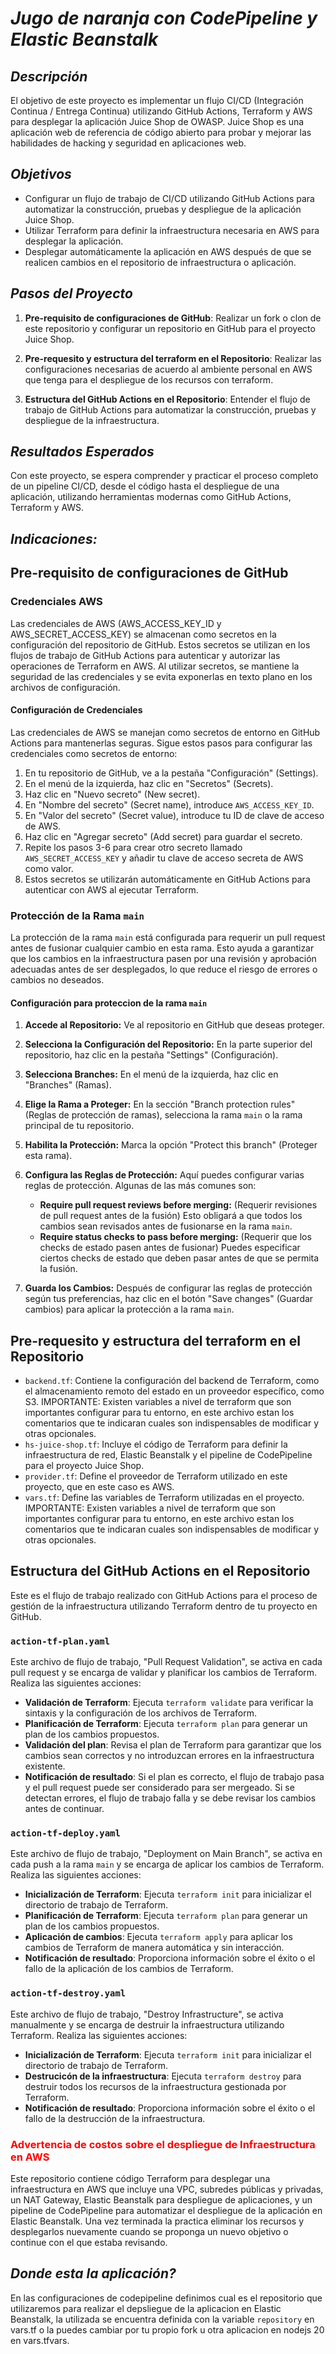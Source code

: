 # _Jugo de naranja con CodePipeline y Elastic Beanstalk_

## _Descripción_

El objetivo de este proyecto es implementar un flujo CI/CD (Integración Continua / Entrega Continua) utilizando GitHub Actions, Terraform y AWS para desplegar la aplicación Juice Shop de OWASP. Juice Shop es una aplicación web de referencia de código abierto para probar y mejorar las habilidades de hacking y seguridad en aplicaciones web.

## _Objetivos_

- Configurar un flujo de trabajo de CI/CD utilizando GitHub Actions para automatizar la construcción, pruebas y despliegue de la aplicación Juice Shop.
- Utilizar Terraform para definir la infraestructura necesaria en AWS para desplegar la aplicación.
- Desplegar automáticamente la aplicación en AWS después de que se realicen cambios en el repositorio de infraestructura o aplicación.

## _Pasos del Proyecto_

1. **Pre-requisito de configuraciones de GitHub**: Realizar un fork o clon de este repositorio y configurar un repositorio en GitHub para el proyecto Juice Shop.

2. **Pre-requesito y estructura del terraform en el Repositorio**: Realizar las configuraciones necesarias de acuerdo al ambiente personal en AWS que tenga para el despliegue de los recursos con terraform.

3. **Estructura del GitHub Actions en el Repositorio**: Entender el flujo de trabajo de GitHub Actions para automatizar la construcción, pruebas y despliegue de la infraestructura.

## _Resultados Esperados_

Con este proyecto, se espera comprender y practicar el proceso completo de un pipeline CI/CD, desde el código hasta el despliegue de una aplicación, utilizando herramientas modernas como GitHub Actions, Terraform y AWS.

## _Indicaciones:_

## Pre-requisito de configuraciones de GitHub

### Credenciales AWS
Las credenciales de AWS (AWS_ACCESS_KEY_ID y AWS_SECRET_ACCESS_KEY) se almacenan como secretos en la configuración del repositorio de GitHub. Estos secretos se utilizan en los flujos de trabajo de GitHub Actions para autenticar y autorizar las operaciones de Terraform en AWS. Al utilizar secretos, se mantiene la seguridad de las credenciales y se evita exponerlas en texto plano en los archivos de configuración.

#### Configuración de Credenciales

Las credenciales de AWS se manejan como secretos de entorno en GitHub Actions para mantenerlas seguras. Sigue estos pasos para configurar las credenciales como secretos de entorno:

1. En tu repositorio de GitHub, ve a la pestaña "Configuración" (Settings).
2. En el menú de la izquierda, haz clic en "Secretos" (Secrets).
3. Haz clic en "Nuevo secreto" (New secret).
4. En "Nombre del secreto" (Secret name), introduce `AWS_ACCESS_KEY_ID`.
5. En "Valor del secreto" (Secret value), introduce tu ID de clave de acceso de AWS.
6. Haz clic en "Agregar secreto" (Add secret) para guardar el secreto.
7. Repite los pasos 3-6 para crear otro secreto llamado `AWS_SECRET_ACCESS_KEY` y añadir tu clave de acceso secreta de AWS como valor.
8. Estos secretos se utilizarán automáticamente en GitHub Actions para autenticar con AWS al ejecutar Terraform.

### Protección de la Rama `main`
La protección de la rama `main` está configurada para requerir un pull request antes de fusionar cualquier cambio en esta rama. Esto ayuda a garantizar que los cambios en la infraestructura pasen por una revisión y aprobación adecuadas antes de ser desplegados, lo que reduce el riesgo de errores o cambios no deseados.

#### Configuración para proteccion de la rama `main`

1. **Accede al Repositorio:** Ve al repositorio en GitHub que deseas proteger.

2. **Selecciona la Configuración del Repositorio:** En la parte superior del repositorio, haz clic en la pestaña "Settings" (Configuración).

3. **Selecciona Branches:** En el menú de la izquierda, haz clic en "Branches" (Ramas).

4. **Elige la Rama a Proteger:** En la sección "Branch protection rules" (Reglas de protección de ramas), selecciona la rama `main` o la rama principal de tu repositorio.

5. **Habilita la Protección:** Marca la opción "Protect this branch" (Proteger esta rama).

6. **Configura las Reglas de Protección:** Aquí puedes configurar varias reglas de protección. Algunas de las más comunes son:
   - **Require pull request reviews before merging:** (Requerir revisiones de pull request antes de la fusión) Esto obligará a que todos los cambios sean revisados antes de fusionarse en la rama `main`. 
   - **Require status checks to pass before merging:** (Requerir que los checks de estado pasen antes de fusionar) Puedes especificar ciertos checks de estado que deben pasar antes de que se permita la fusión.

7. **Guarda los Cambios:** Después de configurar las reglas de protección según tus preferencias, haz clic en el botón "Save changes" (Guardar cambios) para aplicar la protección a la rama `main`.

## Pre-requesito y estructura del terraform en el Repositorio

- `backend.tf`: Contiene la configuración del backend de Terraform, como el almacenamiento remoto del estado en un proveedor específico, como S3.
    IMPORTANTE: Existen variables a nivel de terraform que son importantes configurar para tu entorno, en este archivo estan los comentarios que te indicaran cuales son indispensables de modificar y otras opcionales.
- `hs-juice-shop.tf`: Incluye el código de Terraform para definir la infraestructura de red, Elastic Beanstalk y el pipeline de CodePipeline para el proyecto Juice Shop.
- `provider.tf`: Define el proveedor de Terraform utilizado en este proyecto, que en este caso es AWS.
- `vars.tf`: Define las variables de Terraform utilizadas en el proyecto.
    IMPORTANTE: Existen variables a nivel de terraform que son importantes configurar para tu entorno, en este archivo estan los comentarios que te indicaran cuales son indispensables de modificar y otras opcionales.

## Estructura del GitHub Actions en el Repositorio

Este es el flujo de trabajo realizado con GitHub Actions para el proceso de gestión de la infraestructura utilizando Terraform dentro de tu proyecto en GitHub.

### `action-tf-plan.yaml`

Este archivo de flujo de trabajo, "Pull Request Validation", se activa en cada pull request y se encarga de validar y planificar los cambios de Terraform. Realiza las siguientes acciones:
- **Validación de Terraform**: Ejecuta `terraform validate` para verificar la sintaxis y la configuración de los archivos de Terraform.
- **Planificación de Terraform**: Ejecuta `terraform plan` para generar un plan de los cambios propuestos.
- **Validación del plan**: Revisa el plan de Terraform para garantizar que los cambios sean correctos y no introduzcan errores en la infraestructura existente.
- **Notificación de resultado**: Si el plan es correcto, el flujo de trabajo pasa y el pull request puede ser considerado para ser mergeado. Si se detectan errores, el flujo de trabajo falla y se debe revisar los cambios antes de continuar.

### `action-tf-deploy.yaml`

Este archivo de flujo de trabajo, "Deployment on Main Branch", se activa en cada push a la rama `main` y se encarga de aplicar los cambios de Terraform. Realiza las siguientes acciones:
- **Inicialización de Terraform**: Ejecuta `terraform init` para inicializar el directorio de trabajo de Terraform.
- **Planificación de Terraform**: Ejecuta `terraform plan` para generar un plan de los cambios propuestos.
- **Aplicación de cambios**: Ejecuta `terraform apply` para aplicar los cambios de Terraform de manera automática y sin interacción.
- **Notificación de resultado**: Proporciona información sobre el éxito o el fallo de la aplicación de los cambios de Terraform.

### `action-tf-destroy.yaml`

Este archivo de flujo de trabajo, "Destroy Infrastructure", se activa manualmente y se encarga de destruir la infraestructura utilizando Terraform. Realiza las siguientes acciones:
- **Inicialización de Terraform**: Ejecuta `terraform init` para inicializar el directorio de trabajo de Terraform.
- **Destrucicón de la infraestructura**: Ejecuta `terraform destroy` para destruir todos los recursos de la infraestructura gestionada por Terraform.
- **Notificación de resultado**: Proporciona información sobre el éxito o el fallo de la destrucción de la infraestructura.

### <span style="color:red">Advertencia de costos sobre el despliegue de Infraestructura en AWS </span>

Este repositorio contiene código Terraform para desplegar una infraestructura en AWS que incluye una VPC, subredes públicas y privadas, un NAT Gateway, Elastic Beanstalk para despliegue de aplicaciones, y un pipeline de CodePipeline para automatizar el despliegue de la aplicación en Elastic Beanstalk. Una vez terminada la practica eliminar los recursos y desplegarlos nuevamente cuando se proponga un nuevo objetivo o continue con el que estaba revisando.

## _Donde esta la aplicación?_

En las configuraciones de codepipeline definimos cual es el repositorio que utilizaremos para realizar el depsliegue de la aplicacion en Elastic Beanstalk, la utilizada se encuentra definida con la variable `repository` en vars.tf o la puedes cambiar por tu propio fork u otra aplicacion en nodejs 20 en vars.tfvars.